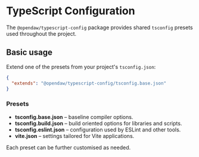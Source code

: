 # TypeScript Configuration

The `@opendaw/typescript-config` package provides shared `tsconfig` presets used
throughout the project.

## Basic usage

Extend one of the presets from your project's `tsconfig.json`:

```json
{
  "extends": "@opendaw/typescript-config/tsconfig.base.json"
}
```

### Presets

- **tsconfig.base.json** – baseline compiler options.
- **tsconfig.build.json** – build oriented options for libraries and scripts.
- **tsconfig.eslint.json** – configuration used by ESLint and other tools.
- **vite.json** – settings tailored for Vite applications.

Each preset can be further customised as needed.
